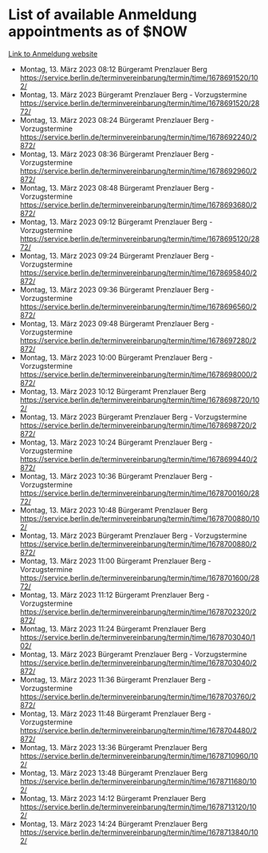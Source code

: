 # List of available Anmeldung appointments as of $NOW
[Link to Anmeldung website](https://service.berlin.de/terminvereinbarung/termin/tag.php?termin=1&anliegen[]=120686&dienstleisterlist=122210,122217,327316,122219,327312,122227,327314,122231,327346,122243,327348,122254,122252,329742,122260,329745,122262,329748,122271,327278,122273,327274,122277,327276,330436,122280,327294,122282,327290,122284,327292,122291,327270,122285,327266,122286,327264,122296,327268,150230,329760,122297,327286,122294,327284,122312,329763,122314,329775,122304,327330,122311,327334,122309,327332,317869,122281,327352,122279,329772,122283,122276,327324,122274,327326,122267,329766,122246,327318,122251,327320,122257,327322,122208,327298,122226,327300&herkunft=http%3A%2F%2Fservice.berlin.de%2Fdienstleistung%2F120686%2F)
- Montag, 13. März 2023 08:12 Bürgeramt Prenzlauer Berg https://service.berlin.de/terminvereinbarung/termin/time/1678691520/102/
- Montag, 13. März 2023  Bürgeramt Prenzlauer Berg - Vorzugstermine https://service.berlin.de/terminvereinbarung/termin/time/1678691520/2872/
- Montag, 13. März 2023 08:24 Bürgeramt Prenzlauer Berg - Vorzugstermine https://service.berlin.de/terminvereinbarung/termin/time/1678692240/2872/
- Montag, 13. März 2023 08:36 Bürgeramt Prenzlauer Berg - Vorzugstermine https://service.berlin.de/terminvereinbarung/termin/time/1678692960/2872/
- Montag, 13. März 2023 08:48 Bürgeramt Prenzlauer Berg - Vorzugstermine https://service.berlin.de/terminvereinbarung/termin/time/1678693680/2872/
- Montag, 13. März 2023 09:12 Bürgeramt Prenzlauer Berg - Vorzugstermine https://service.berlin.de/terminvereinbarung/termin/time/1678695120/2872/
- Montag, 13. März 2023 09:24 Bürgeramt Prenzlauer Berg - Vorzugstermine https://service.berlin.de/terminvereinbarung/termin/time/1678695840/2872/
- Montag, 13. März 2023 09:36 Bürgeramt Prenzlauer Berg - Vorzugstermine https://service.berlin.de/terminvereinbarung/termin/time/1678696560/2872/
- Montag, 13. März 2023 09:48 Bürgeramt Prenzlauer Berg - Vorzugstermine https://service.berlin.de/terminvereinbarung/termin/time/1678697280/2872/
- Montag, 13. März 2023 10:00 Bürgeramt Prenzlauer Berg - Vorzugstermine https://service.berlin.de/terminvereinbarung/termin/time/1678698000/2872/
- Montag, 13. März 2023 10:12 Bürgeramt Prenzlauer Berg https://service.berlin.de/terminvereinbarung/termin/time/1678698720/102/
- Montag, 13. März 2023  Bürgeramt Prenzlauer Berg - Vorzugstermine https://service.berlin.de/terminvereinbarung/termin/time/1678698720/2872/
- Montag, 13. März 2023 10:24 Bürgeramt Prenzlauer Berg - Vorzugstermine https://service.berlin.de/terminvereinbarung/termin/time/1678699440/2872/
- Montag, 13. März 2023 10:36 Bürgeramt Prenzlauer Berg - Vorzugstermine https://service.berlin.de/terminvereinbarung/termin/time/1678700160/2872/
- Montag, 13. März 2023 10:48 Bürgeramt Prenzlauer Berg https://service.berlin.de/terminvereinbarung/termin/time/1678700880/102/
- Montag, 13. März 2023  Bürgeramt Prenzlauer Berg - Vorzugstermine https://service.berlin.de/terminvereinbarung/termin/time/1678700880/2872/
- Montag, 13. März 2023 11:00 Bürgeramt Prenzlauer Berg - Vorzugstermine https://service.berlin.de/terminvereinbarung/termin/time/1678701600/2872/
- Montag, 13. März 2023 11:12 Bürgeramt Prenzlauer Berg - Vorzugstermine https://service.berlin.de/terminvereinbarung/termin/time/1678702320/2872/
- Montag, 13. März 2023 11:24 Bürgeramt Prenzlauer Berg https://service.berlin.de/terminvereinbarung/termin/time/1678703040/102/
- Montag, 13. März 2023  Bürgeramt Prenzlauer Berg - Vorzugstermine https://service.berlin.de/terminvereinbarung/termin/time/1678703040/2872/
- Montag, 13. März 2023 11:36 Bürgeramt Prenzlauer Berg - Vorzugstermine https://service.berlin.de/terminvereinbarung/termin/time/1678703760/2872/
- Montag, 13. März 2023 11:48 Bürgeramt Prenzlauer Berg - Vorzugstermine https://service.berlin.de/terminvereinbarung/termin/time/1678704480/2872/
- Montag, 13. März 2023 13:36 Bürgeramt Prenzlauer Berg https://service.berlin.de/terminvereinbarung/termin/time/1678710960/102/
- Montag, 13. März 2023 13:48 Bürgeramt Prenzlauer Berg https://service.berlin.de/terminvereinbarung/termin/time/1678711680/102/
- Montag, 13. März 2023 14:12 Bürgeramt Prenzlauer Berg https://service.berlin.de/terminvereinbarung/termin/time/1678713120/102/
- Montag, 13. März 2023 14:24 Bürgeramt Prenzlauer Berg https://service.berlin.de/terminvereinbarung/termin/time/1678713840/102/
